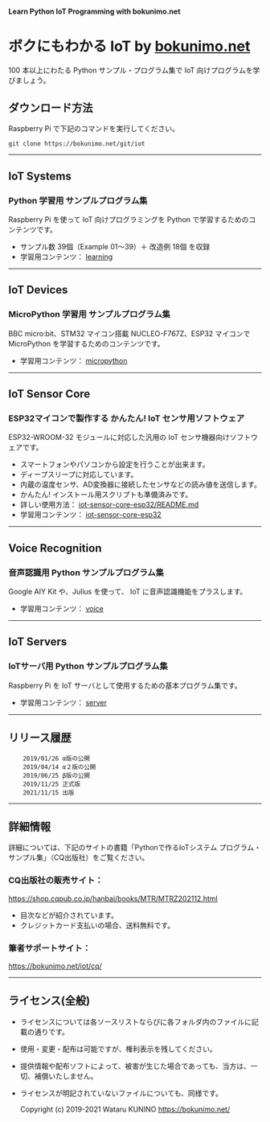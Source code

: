 #### Learn Python IoT Programming with bokunimo.net		
# ボクにもわかる IoT by [bokunimo.net](https://bokunimo.net/)		

100 本以上にわたる Python サンプル・プログラム集で IoT 向けプログラムを学びましょう。

## ダウンロード方法

Raspberry Pi で下記のコマンドを実行してください。

	git clone https://bokunimo.net/git/iot	

--------------------------------------------------------------------------------
## IoT Systems		
### Python 学習用 サンプルプログラム集		

Raspberry Pi を使って IoT 向けプログラミングを Python で学習するためのコンテンツです。
- サンプル数 39個（Example 01～39）＋ 改造例 18個 を収録
- 学習用コンテンツ：
	[learning](learning)

--------------------------------------------------------------------------------
## IoT Devices		
### MicroPython 学習用 サンプルプログラム集		

BBC micro:bit、STM32 マイコン搭載 NUCLEO-F767Z、ESP32 マイコンで MicroPython を学習するためのコンテンツです。
- 学習用コンテンツ：
	[micropython](micropython)

--------------------------------------------------------------------------------
## IoT Sensor Core		
### ESP32マイコンで製作する かんたん! IoT センサ用ソフトウェア		

ESP32-WROOM-32 モジュールに対応した汎用の IoT センサ機器向けソフトウェアです。  
- スマートフォンやパソコンから設定を行うことが出来ます。  
- ディープスリープに対応しています。  
- 内蔵の温度センサ、AD変換器に接続したセンサなどの読み値を送信します。  
- かんたん! インストール用スクリプトも準備済みです。  
- 詳しい使用方法：
	[iot-sensor-core-esp32/README.md](iot-sensor-core-esp32/README.md)
- 学習用コンテンツ：
	[iot-sensor-core-esp32](iot-sensor-core-esp32)

--------------------------------------------------------------------------------
## Voice Recognition		
### 音声認識用 Python サンプルプログラム集		

Google AIY Kit や、Julius を使って、 IoT に音声認識機能をプラスします。
- 学習用コンテンツ：
	[voice](voice)

--------------------------------------------------------------------------------
## IoT Servers		
### IoTサーバ用 Python サンプルプログラム集		

Raspberry Pi を IoT サーバとして使用するための基本プログラム集です。
- 学習用コンテンツ：
	[server](server)

--------------------------------------------------------------------------------
## リリース履歴

		2019/01/26 α版の公開  
		2019/04/14 α２版の公開  
		2019/06/25 β版の公開  
		2019/11/25 正式版  
		2021/11/15 出版

--------------------------------------------------------------------------------
## 詳細情報

詳細については、下記のサイトの書籍「Pythonで作るIoTシステム
プログラム・サンプル集」（CQ出版社）をご覧ください。  

### CQ出版社の販売サイト：  
https://shop.cqpub.co.jp/hanbai/books/MTR/MTRZ202112.html  
- 目次などが紹介されています。  
- クレジットカード支払いの場合、送料無料です。  

### 筆者サポートサイト：  
https://bokunimo.net/iot/cq/  

--------------------------------------------------------------------------------
## ライセンス(全般)

* ライセンスについては各ソースリストならびに各フォルダ内のファイルに記載の通りです。  
* 使用・変更・配布は可能ですが、権利表示を残してください。  
* 提供情報や配布ソフトによって、被害が生じた場合であっても、当方は、一切、補償いたしません。  
* ライセンスが明記されていないファイルについても、同様です。  

	Copyright (c) 2019-2021 Wataru KUNINO <https://bokunimo.net/>  
